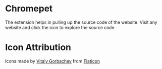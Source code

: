 # Chromepet
The extension helps in pulling up the source code of the website. Visit any website and click the icon to explore the source code

# Icon Attribution

Icons made by <a href="https://www.flaticon.com/authors/vitaly-gorbachev" title="Vitaly Gorbachev">Vitaly Gorbachev</a> from <a href="https://www.flaticon.com/" title="Flaticon">Flaticon</a></div>
